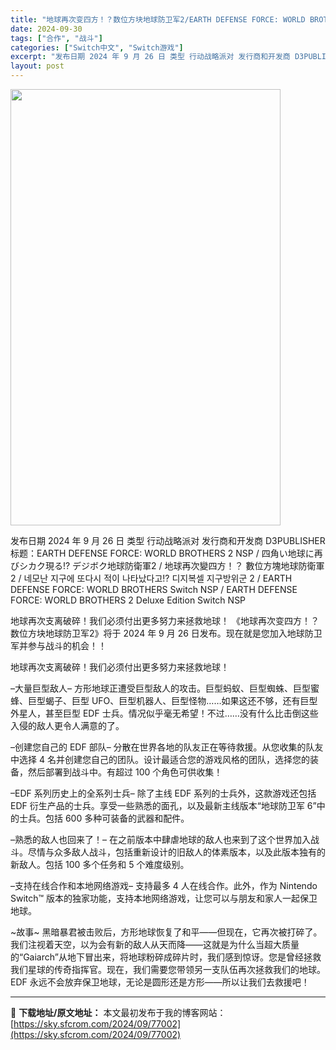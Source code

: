```yaml
---
title: "地球再次变四方！？数位方块地球防卫军2/EARTH DEFENSE FORCE: WORLD BROTHERS 2+更新v1.0.5 + 25DLC Switch NSP中文"
date: 2024-09-30
tags: ["合作", "战斗"]
categories: ["Switch中文", "Switch游戏"]
excerpt: "发布日期 2024 年 9 月 26 日 类型 行动战略派对 发行商和开发商 D3PUBLISHER 标题：EARTH DEFENSE FORCE: WORLD BROTHERS 2 NSP / 四角い地球に再びシカク現る!? デジボク地球防衛軍2 / 地球再次變四方！？ 數位方塊地球防衛軍2 / &hellip;"
layout: post
---
```


<img class="aligncenter size-full wp-image-77003" src="https://sky.sfcrom.com/wp-content/uploads/2024/09/2024093006233171.webp" alt="" width="432" height="698" />

发布日期 2024 年 9 月 26 日
类型 行动战略派对
发行商和开发商 D3PUBLISHER
标题：EARTH DEFENSE FORCE: WORLD BROTHERS 2 NSP / 四角い地球に再びシカク現る!? デジボク地球防衛軍2 / 地球再次變四方！？ 數位方塊地球防衛軍2 / 네모난 지구에 또다시 적이 나타났다고!? 디지복셀 지구방위군 2 / EARTH DEFENSE FORCE: WORLD BROTHERS Switch NSP / EARTH DEFENSE FORCE: WORLD BROTHERS 2 Deluxe Edition Switch NSP

地球再次支离破碎！我们必须付出更多努力来拯救地球！
《地球再次变四方！？数位方块地球防卫军2》将于 2024 年 9 月 26 日发布。现在就是您加入地球防卫军并参与战斗的机会！！

地球再次支离破碎！我们必须付出更多努力来拯救地球！

–大量巨型敌人–
方形地球正遭受巨型敌人的攻击。巨型蚂蚁、巨型蜘蛛、巨型蜜蜂、巨型蝎子、巨型 UFO、巨型机器人、巨型怪物……如果这还不够，还有巨型外星人，甚至巨型 EDF 士兵。情况似乎毫无希望！不过……没有什么比击倒这些入侵的敌人更令人满意的了。

–创建您自己的 EDF 部队–
分散在世界各地的队友正在等待救援。从您收集的队友中选择 4 名并创建您自己的团队。设计最适合您的游戏风格的团队，选择您的装备，然后部署到战斗中。有超过 100 个角色可供收集！

–EDF 系列历史上的全系列士兵–
除了主线 EDF 系列的士兵外，这款游戏还包括 EDF 衍生产品的士兵。享受一些熟悉的面孔，以及最新主线版本“地球防卫军 6”中的士兵。包括 600 多种可装备的武器和配件。

–熟悉的敌人也回来了！–
在之前版本中肆虐地球的敌人也来到了这个世界加入战斗。尽情与众多敌人战斗，包括重新设计的旧敌人的体素版本，以及此版本独有的新敌人。包括 100 多个任务和 5 个难度级别。

–支持在线合作和本地网络游戏–
支持最多 4 人在线合作。此外，作为 Nintendo Switch™ 版本的独家功能，支持本地网络游戏，让您可以与朋友和家人一起保卫地球。

~故事~
黑暗暴君被击败后，方形地球恢复了和平——但现在，它再次被打碎了。我们注视着天空，以为会有新的敌人从天而降——这就是为什么当超大质量的“Gaiarch”从地下冒出来，将地球粉碎成碎片时，我们感到惊讶。您是曾经拯救我们星球的传奇指挥官。现在，我们需要您带领另一支队伍再次拯救我们的地球。EDF 永远不会放弃保卫地球，无论是圆形还是方形——所以让我们去救援吧！

---
📖 **下载地址/原文地址：** 本文最初发布于我的博客网站：[https://sky.sfcrom.com/2024/09/77002](https://sky.sfcrom.com/2024/09/77002)
